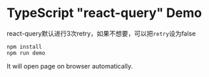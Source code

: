 TypeScript "react-query" Demo
=================================

react-query默认进行3次retry，如果不想要，可以把`retry`设为false

```
npm install
npm run demo
```

It will open page on browser automatically.
